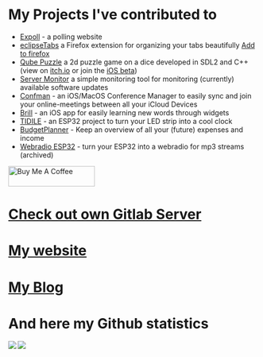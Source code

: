 # My Projects I've contributed to

-   [Expoll](https://expoll.mt32.net) - a polling website
-   [eclipseTabs](https://github.com/Universumgames/eclipseTabs) a Firefox extension for organizing your tabs beautifully [Add to firefox](https://addons.mozilla.org/en-US/firefox/addon/eclipsetabs/)
-   [Qube Puzzle](https://github.com/Universumgames/cube_puzzle) a 2d puzzle game on a dice developed in SDL2 and C++ (view on [itch.io](https://universegame.itch.io/qubepuzzle) or join the [iOS beta](https://testflight.apple.com/join/QovvxX22))
-   [Server Monitor](https://github.com/Universumgames/server_monitor) a simple monitoring tool for monitoring (currently) available software updates
-   [Confman](https://confman.universegame.de) - an iOS/MacOS Conference Manager to easily sync and join your online-meetings between all your iCloud Devices
-   [Brill](https://brillapp.com) - an iOS app for easily learning new words through widgets
-   [TIDILE](https://github.com/mt32net/TIDILE) - an ESP32 project to turn your LED strip into a cool clock
-   [BudgetPlanner](https://github.com/Universumgames/BudgetPlanner) - Keep an overview of all your (future) expenses and income
-   [Webradio ESP32](https://github.com/Universumgames/Webradio-ESP32) - turn your ESP32 into a webradio for mp3 streams (archived)

<a href="https://www.buymeacoffee.com/universum" target="_blank"><img src="https://cdn.buymeacoffee.com/buttons/default-orange.png" alt="Buy Me A Coffee" height="41" width="174"></a>

# [Check out own Gitlab Server](https://git.mt32.net/universum)

# [My website](https://universegame.de)

# [My Blog](https://mt32.net)

# And here my Github statistics

<img align="left" src="https://github-readme-stats.vercel.app/api?username=universumgames&count_private=true&show_icons=true&theme=dark&hide_rank=true&line_height=29&hide_border=true&custom_title=Universumgames+Stats&hide=prs&orgs=mt32net" />
<img align="left" src="https://github-readme-stats.vercel.app/api/top-langs/?username=universumgames&theme=dark&hide_title=true&show_icons=true&langs_count=15&line_height=29&hide_border=true&hide=dockerfile&layout=compact&orgs=mt32net" />
